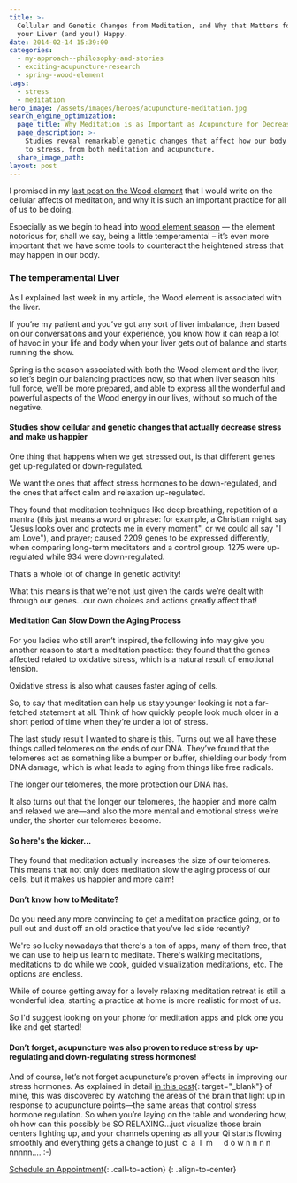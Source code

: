 ```yaml
---
title: >-
  Cellular and Genetic Changes from Meditation, and Why that Matters for Keeping
  your Liver (and you!) Happy.
date: 2014-02-14 15:39:00
categories:
  - my-approach--philosophy-and-stories
  - exciting-acupuncture-research
  - spring--wood-element
tags:
  - stress
  - meditation
hero_image: /assets/images/heroes/acupuncture-meditation.jpg
search_engine_optimization:
  page_title: Why Meditation is as Important as Acupuncture for Decreasing Stress
  page_description: >-
    Studies reveal remarkable genetic changes that affect how our body responds
    to stress, from both meditation and acupuncture.
  share_image_path:
layout: post
---
```


I promised in my [last post on the Wood element](http://www.wisdomwaysacupuncture.com/2018/03/30/do-you-feel-the-wood-energy-rising-already-tips-for-staying-sane-as-we-switch-from-winter-to-spring/ "Do you Feel the Wood Element Energy Rising Already?: Tips From the Acupuncture Office for Staying Sane as we Switch from Winter to Spring") that I would write on the cellular affects of meditation, and why it is such an important practice for all of us to be doing.

Especially as we begin to head into [wood element season](http://www.wisdomwaysacupuncture.com/2018/05/10/the-wood-element-of-acupuncture-theory/) — the element notorious for, shall we say, being a little temperamental – it’s even more important that we have some tools to counteract the heightened stress that may happen in our body.

### The temperamental Liver

As I explained last week in my article, the Wood element is associated with the liver.

If you’re my patient and you’ve got any sort of liver imbalance, then based on our conversations and your experience, you know how it can reap a lot of havoc in your life and body when your liver gets out of balance and starts running the show.

Spring is the season associated with both the Wood element and the liver, so let’s begin our balancing practices now, so that when liver season hits full force, we’ll be more prepared, and able to express all the wonderful and powerful aspects of the Wood energy in our lives, without so much of the negative.

#### Studies show cellular and genetic changes that actually decrease stress and make us happier&nbsp;

One thing that happens when we get stressed out, is that different genes get up-regulated or down-regulated.

We want the ones that affect stress hormones to be down-regulated, and the ones that affect calm and relaxation up-regulated.

They found that meditation techniques like deep breathing, repetition of a mantra (this just means a word or phrase: for example, a Christian might say “Jesus looks over and protects me in every moment", or we could all say "I am Love"), and prayer; caused 2209 genes to be expressed differently, when comparing long-term meditators and a control group. 1275 were up-regulated while 934 were down-regulated.

That’s a whole lot of change in genetic activity!

What this means is that we’re not just given the cards we’re dealt with through our genes…our own choices and actions greatly affect that!

#### Meditation Can Slow Down the Aging Process&nbsp;

For you ladies who still aren’t inspired, the following info may give you another reason to start a meditation practice: they found that the genes affected related to oxidative stress, which is a natural result of emotional tension.

Oxidative stress is also what causes faster aging of cells.

So, to say that meditation can help us stay younger looking is not a far-fetched statement at all. Think of how quickly people look much older in a short period of time when they’re under a lot of stress.

The last study result I wanted to share is this. Turns out we all have these things called telomeres on the ends of our DNA. They’ve found that the telomeres act as something like a bumper or buffer, shielding our body from DNA damage, which is what leads to aging from things like free radicals.

The longer our telomeres, the more protection our DNA has.

It also turns out that the longer our telomeres, the happier and more calm and relaxed we are—and also the more mental and emotional stress we’re under, the shorter our telomeres become.

#### So here's the kicker…

They found that meditation actually increases the size of our telomeres. This means that not only does meditation slow the aging process of our cells, but it makes us happier and more calm!

#### Don’t know how to Meditate?

Do you need any more convincing to get a meditation practice going, or to pull out and dust off an old practice that you’ve led slide recently?

We're so lucky nowadays that there's a ton of apps, many of them free, that we can use to help us learn to meditate. There's walking meditations, meditations to do while we cook, guided visualization meditations, etc. The options are endless.

While of course getting away for a lovely relaxing meditation retreat is still a wonderful idea, starting a practice at home is more realistic for most of us.

So I'd suggest looking on your phone for meditation apps and pick one you like and get started!

#### Don’t forget, acupuncture was also proven to reduce stress by up-regulating and down-regulating stress hormones!

And of course, let’s not forget acupuncture’s proven effects in improving our stress hormones. As explained in detail [in this post](/2014/03/28/acupuncture-helps-stress-by-regulating-hormones-new-study-shows/){: target="_blank"} of mine, this was discovered by watching the areas of the brain that light up in response to acupuncture points—the same areas that control stress hormone regulation. So when you’re laying on the table and wondering how, oh how can this possibly be SO RELAXING…just visualize those brain centers lighting up, and your channels opening as all your Qi starts flowing smoothly and everything gets a change to just&nbsp; c&nbsp; a&nbsp; l&nbsp; m&nbsp; &nbsp;&nbsp; d o w n n n n nnnnn…. :-)

[Schedule an Appointment](/make-an-appointment/){: .call-to-action}
{: .align-to-center}